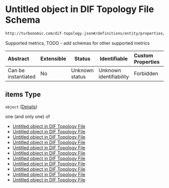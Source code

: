 # Untitled object in DIF Topology File Schema

```txt
http://turbonomic.com/dif-topology.json#/definitions/entity/properties/metrics/items
```

Supported metrics, TODO - add schemas for other supported metrics


| Abstract            | Extensible | Status         | Identifiable            | Custom Properties | Additional Properties | Access Restrictions | Defined In                                                                                   |
| :------------------ | ---------- | -------------- | ----------------------- | :---------------- | --------------------- | ------------------- | -------------------------------------------------------------------------------------------- |
| Can be instantiated | No         | Unknown status | Unknown identifiability | Forbidden         | Allowed               | none                | [dif-total-schema.schema.json\*](../out/dif-total-schema.schema.json "open original schema") |

## items Type

`object` ([Details](dif-total-schema-definitions-metricsentry.md))

one (and only one) of

-   [Untitled object in DIF Topology File](dif-total-schema-definitions-_responsetime.md "check type definition")
-   [Untitled object in DIF Topology File](dif-total-schema-definitions-_transaction.md "check type definition")
-   [Untitled object in DIF Topology File](dif-total-schema-definitions-_connections.md "check type definition")
-   [Untitled object in DIF Topology File](dif-total-schema-definitions-_heap.md "check type definition")
-   [Untitled object in DIF Topology File](dif-total-schema-definitions-_collectiontime.md "check type definition")
-   [Untitled object in DIF Topology File](dif-total-schema-definitions-_kpi.md "check type definition")
-   [Untitled object in DIF Topology File](dif-total-schema-definitions-_cpu.md "check type definition")
-   [Untitled object in DIF Topology File](dif-total-schema-definitions-_memory.md "check type definition")
-   [Untitled object in DIF Topology File](dif-total-schema-definitions-_threads.md "check type definition")
-   [Untitled object in DIF Topology File](dif-total-schema-definitions-_cachehitrate.md "check type definition")
-   [Untitled object in DIF Topology File](dif-total-schema-definitions-_dbmem.md "check type definition")

